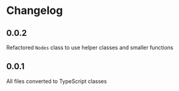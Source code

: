 # Changelog

## 0.0.2

Refactored `Nodes` class to use helper classes and smaller functions

## 0.0.1

All files converted to TypeScript classes